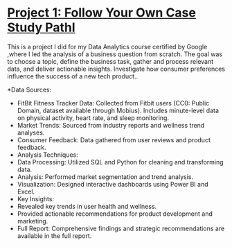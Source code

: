 # [Project 1: Follow Your Own Case Study Pathl](https://boutheinan.github.io/Bellabeat-company/?fbclid=IwY2xjawEq3gRleHRuA2FlbQIxMAABHUZNokSX4wpiFHKm-vxIFcPudoDYrHtbMy09xP4q4qNH6KD40VZLLW26tA_aem_P9_npJ7WKI5-Hw63UOkHcw) 
This is a project I did for my Data Analytics course certified by Google ,where I led the analysis of a business question from scratch. The goal was to choose a topic, define the business task, gather and process relevant data, and deliver actionable insights. Investigate how consumer preferences influence the success of a new tech product..

*Data Sources:
* FitBit Fitness Tracker Data: Collected from Fitbit users (CC0: Public Domain, dataset available through Mobius). Includes minute-level data on physical activity, heart rate, and sleep monitoring.
* Market Trends: Sourced from industry reports and wellness trend analyses.
* Consumer Feedback: Data gathered from user reviews and product feedback.
* Analysis Techniques:
* Data Processing: Utilized SQL and Python for cleaning and transforming data.
* Analysis: Performed market segmentation and trend analysis.
* Visualization: Designed interactive dashboards using Power BI and Excel.
* Key Insights:
* Revealed key trends in user health and wellness.
* Provided actionable recommendations for product development and marketing.
* Full Report: Comprehensive findings and strategic recommendations are available in the full report.



